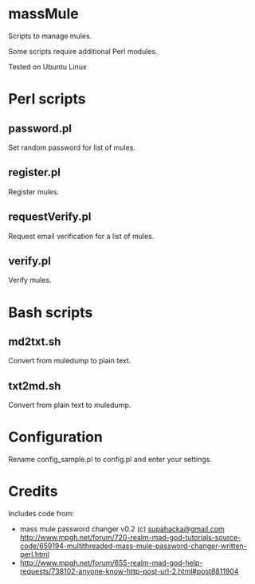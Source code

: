 massMule
========

Scripts to manage mules.

Some scripts require additional Perl modules.

Tested on Ubuntu Linux


# Perl scripts #


password.pl
-----------
Set random password for list of mules.


register.pl
-----------
Register mules.


requestVerify.pl
-----------
Request email verification for a list of mules.


verify.pl
-----------
Verify mules.


# Bash scripts #

md2txt.sh
-----------
Convert from muledump to plain text.

txt2md.sh
-----------
Convert from plain text to muledump.



# Configuration #
Rename config_sample.pl to config.pl and enter your settings.

# Credits #
Includes code from:
 * mass mule password changer v0.2 (c) supahacka@gmail.com http://www.mpgh.net/forum/720-realm-mad-god-tutorials-source-code/659194-multithreaded-mass-mule-password-changer-written-perl.html
 * http://www.mpgh.net/forum/655-realm-mad-god-help-requests/738102-anyone-know-http-post-url-2.html#post8811904


